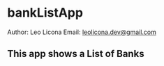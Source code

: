 # bankListApp
  Author: Leo Licona
  Email: leolicona.dev@gmail.com
## This app shows a List of Banks
